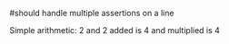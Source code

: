 #should handle multiple assertions on a line

Simple arithmetic: 2 and 2 added is 4 and multiplied is 4

<!--OUTPUT
#should handle multiple assertions on a line

Simple arithmetic: 2 and 2 added is **4** and multiplied is **4**
-->

<!--COUNTS
{"executed": 2, "failed": 0, "skipped": 0, "passed": 2, "error": 0}
-->